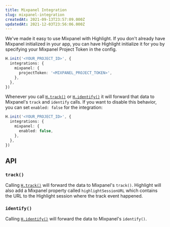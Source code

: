 ```yaml
---
title: Mixpanel Integration
slug: mixpanel-integration
createdAt: 2021-09-13T23:57:09.000Z
updatedAt: 2021-12-03T23:56:06.000Z
---
```


We've made it easy to use Mixpanel with Highlight. If you don't already have Mixpanel initialized in your app, you can have Highlight initialize it for you by specifying your Mixpanel Project Token in the config.

```typescript
H.init('<YOUR_PROJECT_ID>', {
  integrations: {
    mixpanel: {
      projectToken: '<MIXPANEL_PROJECT_TOKEN>',
    },
  },
})
```

Whenever you call [`H.track()`](../../sdk/client.md#Htrack) or [`H.identify()`](../../sdk/client.md#Hinit) it will forward that data to Mixpanel's `track` and `identify` calls. If you want to disable this behavior, you can set `enabled: false` for the integration:

```typescript
H.init('<YOUR_PROJECT_ID>', {
  integrations: {
    mixpanel: {
      enabled: false,
    },
  },
})
```

## API

### `track()`

Calling [`H.track()`](../../sdk/client.md#Htrack) will forward the data to Mixpanel's `track()`. Highlight will also add a Mixpanel property called `highlightSessionURL` which contains the URL to the Highlight session where the track event happened.

### `identify()`

Calling [`H.identify()`](../../sdk/client.md#Hidentify) will forward the data to Mixpanel's `identify()`.
